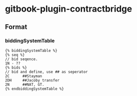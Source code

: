 # gitbook-plugin-contractbridge

## Format

### biddingSystemTable
```
{% biddingSystemTable %}
{% seq %}
// bid seqence.
1N - ??
{% bids %}
// bid and define, use ## as seperator
2C      ##Stayman 
2DH     ##Jacoby transfer
2N      ##NAT, GT.
{% endbiddingSystemTable %}
```

###

